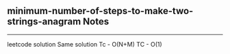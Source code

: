 <h2>minimum-number-of-steps-to-make-two-strings-anagram Notes</h2><hr>leetcode solution 
Same solution 
Tc - O(N+M)
TC - O(1)